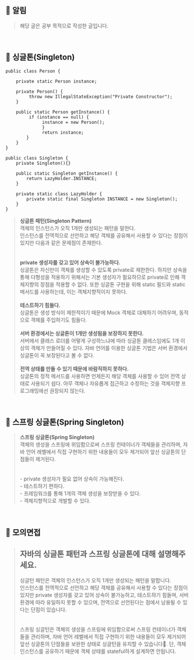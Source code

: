 ## **📌 알림** 
> 해당 글은 공부 목적으로 작성한 글입니다.

<br>

## **📌 싱글톤(Singleton)**
```
public class Person { 

    private static Person instance; 

    private Person() {
         throw new IllegalStateException("Private Constructor"); 
    } 

    public static Person getInstance() {
         if (instance == null) {
              instance = new Person(); 
              } 
              return instance; 
        }     
    }
}

public class Singleton { 
    private Singleton(){} 

    public static Singleton getInstance() { 
        return LazyHolder.INSTANCE; 
    }

    private static class LazyHolder { 
        private static final Singleton INSTANCE = new Singleton(); 
    } 
}
```

> **싱글톤 패턴(Singleton Pattern)**  
> 객체의 인스턴스가 오직 1개만 생성되는 패턴을 말한다.  
> 인스턴스를 전역적으로 선언하고 해당 객체를 공유해서 사용할 수 있다는 장점이 있지만 다음과 같은 문제점이 존재한다.  
> <br>  
> **private 생성자를 갖고 있어 상속이 불가능하다.**  
> 싱글톤은 자신만이 객체를 생성할 수 있도록 private로 제한한다. 하지만 상속을 통해 다형성을 적용하기 위해서는 기본 생성자가 필요하므로 private로 인해 객체지향의 장점을 적용할 수 없다. 또한 싱글톤 구현을 위해 static 필드와 static 메서드를 사용하는데, 이는 객체지향적이지 못하다.  
> <br>
> **테스트하기 힘들다.**  
> 싱글톤은 생성 방식이 제한적이기 때문에 Mock 객체로 대체하기 어려우며, 동적으로 객체를 주입하기도 힘들다.  
> <br>
> **서버 환경에서는 싱글톤이 1개만 생성됨을 보장하지 못한다.**  
> 서버에서 클래스 로더를 어떻게 구성하느냐에 따라 싱글톤 클레스임에도 1개 이상의 객체가 만들어질 수 있다. 자바 언어를 이용한 싱글톤 기법은 서버 환경에서 싱글톤이 꼭 보장된다고 볼 수 없다.   
> <br>
> **전역 상태를 만들 수 있기 때문에 바람직하지 못하다.**  
> 싱글톤의 정적 메서드를 사용하면 언제든지 해당 객체를 사용할 수 있어 전역 상태로 사용되기 쉽다. 아무 객체나 자유롭게 접근하고 수정하는 것을 객체지향 프로그래밍에선 권장되지 않는다.

<br>

## **📌 스프링 싱글톤(Spring Singleton)**
> **스프링 싱글톤(Spring Singleton)**  
> 객체의 생성을 스프링에 위임함으로써 스프링 컨테이너가 객체들을 관리하며, 자바 언어 레벨에서 직접 구현하기 위한 내용들이 모두 제거되어 앞선 싱글톤의 단점들이 제거된다.  
> <br>  
> \- private 생성자가 필요 없어 상속이 가능해진다.  
> \- 테스트하기 편하다.  
> \- 프레임워크를 통해 1개의 객체 생성을 보장받을 수 있다.  
> \- 객체지향적으로 개발할 수 있다.

<br>

## **📌 모의면접**
> **자바의 싱글톤 패턴과 스프링 싱글톤에 대해 설명해주세요.**  
> ---
> 
> 싱글턴 패턴은 객체의 인스턴스가 오직 1개만 생성되는 패턴을 말합니다.  
> 인스턴스를 전역적으로 선언하고 해당 객체를 공유해서 사용할 수 있다는 장점이 있지만 private 생성자를 갖고 있어 상속이 불가능하고, 테스트하기 힘들며, 서버 환경에 따라 유일하지 못할 수 있으며, 전역으로 선언된다는 점에서 남용될 수 있다는 단점이 있습니다.  
> <br>  
> 스프링 싱글턴은 객체의 생성을 스프링에 위임함으로써 스프링 컨테이너가 객체들을 관리하며, 자바 언어 레벨에서 직접 구현하기 위한 내용들이 모두 제거되어 앞선 싱글톤의 단점들을 보완한 상태로 싱글턴을 유지할 수 있습니다. 단, 객체 인스턴스를 공유하기 때문에 객체 상태를 stateful하게 설계하면 안됩니다.
